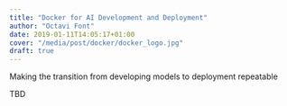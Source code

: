 ```yaml
---
title: "Docker for AI Development and Deployment"
author: "Octavi Font"
date: 2019-01-11T14:05:17+01:00
cover: "/media/post/docker/docker_logo.jpg"
draft: true
---
```


Making the transition from developing models to deployment repeatable

<!--more-->

TBD